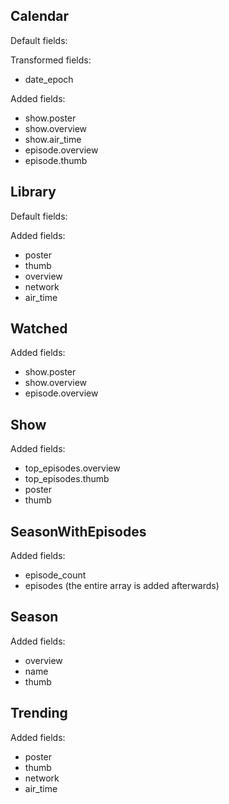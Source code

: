 Calendar
----
Default fields:


Transformed fields:
* date_epoch

Added fields:

* show.poster
* show.overview
* show.air_time
* episode.overview
* episode.thumb

Library
----
Default fields:

Added fields:

* poster
* thumb
* overview
* network
* air_time

Watched
----

Added fields:

* show.poster
* show.overview
* episode.overview

Show
----

Added fields:

* top_episodes.overview
* top_episodes.thumb
* poster
* thumb


SeasonWithEpisodes
----

Added fields:

* episode_count
* episodes (the entire array is added afterwards)

Season
----

Added fields:

* overview
* name
* thumb

Trending
----

Added fields:

* poster
* thumb
* network
* air_time


